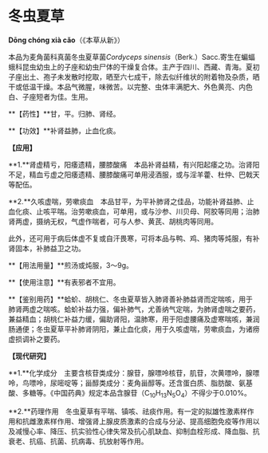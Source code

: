 # 冬虫夏草

**Dōnɡ chóng xià cǎo**（《本草从新》）

本品为麦角菌科真菌冬虫夏草菌*Cordyceps sinensis*（Berk.）Sacc.寄生在蝙蝠蛾科昆虫幼虫上的子座和幼虫尸体的干燥复合体。主产于四川、西藏、青海。夏初子座出土、孢子未发散时挖取，晒至六七成干，除去似纤维状的附着物及杂质，晒干或低温干燥。本品气微腥，味微苦。以完整、虫体丰满肥大、外色黄亮、内色白、子座短者为佳。生用。

**【药性】**甘，平。归肺、肾经。

**【功效】**补肾益肺，止血化痰。

**【应用】**

**1.**肾虚精亏，阳痿遗精，腰膝酸痛　本品补肾益精，有兴阳起痿之功。治肾阳不足，精血亏虚之阳痿遗精、腰膝酸痛可单用浸酒服，或与淫羊藿、杜仲、巴戟天等配伍。

**2.**久咳虚喘，劳嗽痰血　本品甘平，为平补肺肾之佳品，功能补肾益肺、止血化痰、止咳平喘。治劳嗽痰血，可单用，或与沙参、川贝母、阿胶等同用；治肺肾两虚，摄纳无权，气虚作喘者，可与人参、黄芪、胡桃肉等同用。

此外，还可用于病后体虚不复或自汗畏寒，可将本品与鸭、鸡、猪肉等炖服，有补肾固本，补肺益卫之功。

**【用法用量】**煎汤或炖服，3～9g。

**【使用注意】**有表邪者不宜用。

**【鉴别用药】**蛤蚧、胡桃仁、冬虫夏草皆入肺肾善补肺益肾而定喘咳，用于肺肾两虚之喘咳。蛤蚧补益力强，偏补肺气，尤善纳气定喘，为肺肾虚喘之要药，兼益精血；胡桃仁补益力缓，偏助肾阳，温肺寒，用于阳虚腰痛及虚寒喘咳，兼润肠通便；冬虫夏草平补肺肾阴阳，兼止血化痰，用于久咳虚喘，劳嗽痰血，为诸痨虚损调补之要药。

**【现代研究】**

**1.**化学成分　主要含核苷类成分：腺苷，腺嘌呤核苷，肌苷，次黄嘌呤，腺嘌呤，鸟嘌呤，尿嘧啶等；甾醇类成分：麦角甾醇等。还含蛋白质、脂肪酸、氨基酸、多糖等。《中国药典》规定本品含腺苷（C<sub>10</sub>H<sub>13</sub>N<sub>5</sub>O<sub>4</sub>）不得少于0.010%。

**2.**药理作用　冬虫夏草有平喘、镇咳、祛痰作用。有一定的拟雄性激素样作用和抗雌激素样作用、增强肾上腺皮质激素的合成与分泌、提高细胞免疫等作用以及减慢心率、降压、抗实验性心律失常及抗心肌缺血、抑制血栓形成、降血脂、抗衰老、抗癌、抗菌、抗病毒、抗放射等作用。